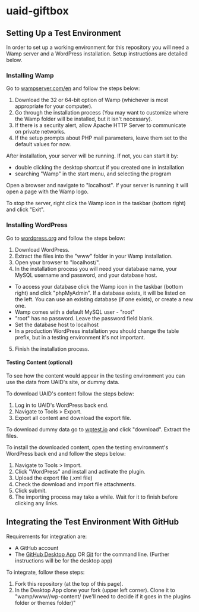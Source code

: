 # uaid-giftbox
## Setting Up a Test Environment
In order to set up a working environment for this repository you will need a Wamp server and a WordPress installation. Setup instructions are detailed below.

### Installing Wamp
Go to [wampserver.com/en](wampserver.com/en) and follow the steps below:

1. Download the 32 or 64-bit option of Wamp (whichever is most appropriate for your computer).
2. Go through the installation process (You may want to customize where the Wamp folder will be installed, but it isn't necessary).
3. If there is a security alert, allow Apache HTTP Server to communicate on private networks.
4. If the setup prompts about PHP mail parameters, leave them set to the default values for now.

After installation, your server will be running. If not, you can start it by:

* double clicking the desktop shortcut if you created one in installation
* searching "Wamp" in the start menu, and selecting the program

Open a browser and navigate to "localhost". If your server is running it will open a page with the Wamp logo.

To stop the server, right click the Wamp icon in the taskbar (bottom right) and click "Exit".

### Installing WordPress
Go to [wordpress.org](wordpress.org) and follow the steps below:

1. Download WordPress.
2. Extract the files into the "www" folder in your Wamp installation.
3. Open your browser to "localhost/<wordpress-folder-name>".
4. In the installation process you will need your database name, your MySQL username and password, and your database host.
  * To access your database click the Wamp icon in the taskbar (bottom right) and click "phpMyAdmin". If a database exists, it will be listed on the left. You can use an existing database (if one exists), or create a new one.
  * Wamp comes with a default MySQL user - "root"
  * "root" has no password. Leave the password field blank.
  * Set the database host to localhost
  * In a production WordPress installation you should change the table prefix, but in a testing environment it's not important.
5. Finish the installation process.

#### Testing Content (optional)
To see how the content would appear in the testing environment you can use the data from UAID's site, or dummy data.

To download UAID's content follow the steps below:

1. Log in to UAID's WordPress back end.
2. Navigate to Tools > Export.
3. Export all content and download the export file.

To download dummy data go to [wptest.io](wptest.io) and click "download". Extract the files.

To install the downloaded content, open the testing environment's WordPress back end and follow the steps below:

1. Navigate to Tools > Import.
2. Click "WordPress" and install and activate the plugin.
3. Upload the export file (.xml file)
4. Check the download and import file attachments.
5. Click submit.
6. The importing process may take a while. Wait for it to finish before clicking any links.

## Integrating the Test Environment With GitHub
Requirements for integration are:

* A GitHub account
* The [GitHub Desktop App](https://desktop.github.com/) OR [Git](https://git-scm.com/downloads) for the command line. (Further instructions will be for the desktop app)

To integrate, follow these steps:

1. Fork this repository (at the top of this page).
2. In the Desktop App clone your fork (upper left corner). Clone it to "wamp/www/<wordpress-folder-name>/wp-content/ (we'll need to decide if it goes in the plugins folder or themes folder)"
